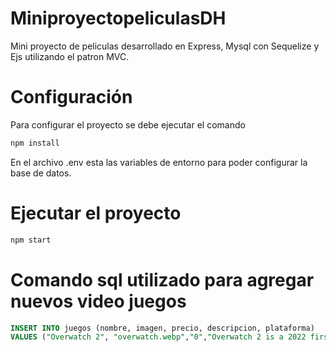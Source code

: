 # MiniproyectopeliculasDH

Mini proyecto de peliculas desarrollado en Express, Mysql con Sequelize y Ejs utilizando el patron MVC.

# Configuración

Para configurar el proyecto se debe ejecutar el comando 

```bash
npm install
```

En el archivo .env esta las variables de entorno para poder configurar la base de datos.

# Ejecutar el proyecto

```bash
npm start
```

# Comando sql utilizado para agregar nuevos video juegos

```sql
INSERT INTO juegos (nombre, imagen, precio, descripcion, plataforma)
VALUES ("Overwatch 2", "overwatch.webp","0","Overwatch 2 is a 2022 first-person shooter by Blizzard Entertainment. As a sequel to the 2016 hero shooter Overwatch", "PS5");
```
